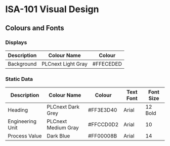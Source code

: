 # ISA-101 Visual Design
## Colours and Fonts
### Displays
| Description      | Colour Name         | Colour    |
|------------------|---------------------|-----------|
| Background       | PLCnext Light Gray  | #FFECEDED |

### Static Data
| Description      | Colour Name         | Colour    | Text Font | Font Size |
|------------------|---------------------|-----------|-----------|-----------|
| Heading          | PLCnext Dark Grey   | #FF3E3D40 | Arial     | 12 Bold   |
| Engineering Unit | PLCnext Medium Gray | #FFCCD0D2 | Arial     | 10        |
| Process Value    | Dark Blue           | #FF00008B | Arial     | 14        |

